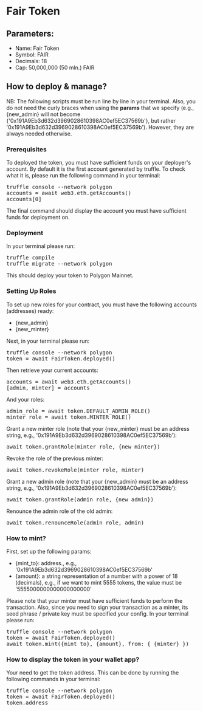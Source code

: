 <h1>Fair Token</h1>
<h2>Parameters: </h2>
<ul>
    <li>Name: Fair Token</li>
    <li>Symbol: FAIR</li>
    <li>Decimals: 18</li>
    <li>Cap: 50,000,000 (50 mln.) FAIR</li>
</ul>

<h2>How to deploy & manage?</h2>
NB: The following scripts must be run line by line in your terminal. Also, you do not need the curly braces when using the <b>params</b> that we specify (e.g., {new_admin} will not become {'0x191A9Eb3d632d3969028610398AC0ef5EC37569b'}, but rather '0x191A9Eb3d632d3969028610398AC0ef5EC37569b'). However, they are always needed otherwise. 
<h3>Prerequisites</h3>
To deployed the token, you must have sufficient funds on your deployer's account. By default it is the first account generated by truffle. To check what it is, please run the following command in your terminal:
<pre>
truffle console --network polygon
accounts = await web3.eth.getAccounts()
accounts[0]
</pre>
The final command should display the account you must have sufficient funds for deployment on.
<h3>Deployment</h3>
In your terminal please run:
<pre>
truffle compile
truffle migrate --network polygon
</pre>
This should deploy your token to Polygon Mainnet.
<h3>Setting Up Roles</h3>
To set up new roles for your contract, you must have the following accounts (addresses) ready:
<ul>
    <li>{new_admin}</li>
    <li>{new_minter}</li>
</ul>
Next, in your terminal please run:
<pre>
truffle console --network polygon
token = await FairToken.deployed()
</pre>
Then retrieve your current accounts:
<pre>
accounts = await web3.eth.getAccounts()
[admin, minter] = accounts
</pre>
And your roles:
<pre>
admin_role = await token.DEFAULT_ADMIN_ROLE()
minter_role = await token.MINTER_ROLE()
</pre>
Grant a new minter role (note that your {new_minter} must be an address string, e.g., '0x191A9Eb3d632d3969028610398AC0ef5EC37569b'):
<pre>
await token.grantRole(minter_role, {new_minter})
</pre>
Revoke the role of the previous minter:
<pre>
await token.revokeRole(minter_role, minter)
</pre>
Grant a new admin role (note that your {new_admin} must be an address string, e.g., '0x191A9Eb3d632d3969028610398AC0ef5EC37569b'):
<pre>
await token.grantRole(admin_role, {new_admin})
</pre>
Renounce the admin role of the old admin:
<pre>
await token.renounceRole(admin_role, admin)
</pre>
<h3>How to mint?</h3>
First, set up the following params:
<ul>
<li>{mint_to}: address., e.g., '0x191A9Eb3d632d3969028610398AC0ef5EC37569b'</li>
<li>{amount}: a string representation of a number with a power of 18 (decimals), e.g., if we want to mint 5555 tokens, the value must be '5555000000000000000000'</li>
</ul>
Please note that your minter must have sufficient funds to perform the transaction. Also, since you need to sign your transaction as a minter, its seed phrase / private key must be specified your config. In your terminal please run:
<pre>
truffle console --network polygon
token = await FairToken.deployed()
await token.mint({mint_to}, {amount}, from: { {minter} })
</pre>
<h3>How to display the token in your wallet app?</h3>
Your need to get the token address. This can be done by running the following commands in your terminal:
<pre>
truffle console --network polygon
token = await FairToken.deployed()
token.address
</pre>